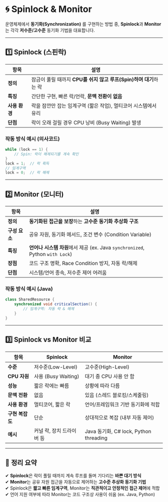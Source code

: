 # 🌀 Spinlock & Monitor

운영체제에서 **동기화(Synchronization)** 를 구현하는 방법 중, **Spinlock**과 **Monitor**는 각각 **저수준/고수준** 동기화 기법을 대표합니다.

---

## 1️⃣ Spinlock (스핀락)

| 항목       | 설명 |
|------------|------|
| **정의**   | 잠금이 풀릴 때까지 **CPU를 쉬지 않고 루프(Spin)하며 대기**하는 락 |
| **특징**   | 간단한 구현, 빠른 락/언락, **문맥 전환이 없음** |
| **사용 환경** | 락을 잠깐만 잡는 임계구역 (짧은 작업), 멀티코어 시스템에서 유리 |
| **단점**   | 락이 오래 걸릴 경우 CPU 낭비 (Busy Waiting) 발생 |

### 작동 방식 예시 (의사코드)
```c
while (lock == 1) {
    // Spin: 락이 해제되기를 계속 확인
}
lock = 1;  // 락 획득
// 임계구역
lock = 0;  // 락 해제
```

---

## 2️⃣ Monitor (모니터)

| 항목       | 설명 |
|------------|------|
| **정의**   | **동기화된 접근을 보장**하는 **고수준 동기화 추상화 구조** |
| **구성 요소** | 공유 자원, 동기화 메서드, 조건 변수 (Condition Variable) |
| **특징**   | **언어나 시스템 차원**에서 제공 (ex. Java `synchronized`, Python `with Lock`) |
| **장점**   | 코드 구조 명확, Race Condition 방지, 자동 락/해제 |
| **단점**   | 시스템/언어 종속, 저수준 제어 어려움 |

### 작동 방식 예시 (Java)
```java
class SharedResource {
    synchronized void criticalSection() {
        // 임계구역: 자동 락 & 해제
    }
}
```

---

## 3️⃣ Spinlock vs Monitor 비교

| 항목           | Spinlock                          | Monitor                          |
|----------------|-----------------------------------|----------------------------------|
| **수준**       | 저수준(Low-Level)                 | 고수준(High-Level)               |
| **CPU 자원**   | 사용 (Busy Waiting)               | 대기 중 CPU 사용 안 함           |
| **성능**       | 짧은 락에는 빠름                  | 상황에 따라 다름                 |
| **문맥 전환**  | 없음                              | 있음 (스레드 블로킹/스케줄링)   |
| **사용 환경** | 멀티코어, 짧은 락                 | 언어/프레임워크 기반 동기화에 적합 |
| **구현 복잡도**| 단순                              | 상대적으로 복잡 (내부 자동 제어) |
| **예시**       | 커널 락, 장치 드라이버 등         | Java 동기화, C# lock, Python threading |

---

## 🎯 정리 요약

✔ **Spinlock**은 락이 풀릴 때까지 계속 루프를 돌며 기다리는 **바쁜 대기 방식**  
✔ **Monitor**는 공유 자원 접근을 자동으로 제어하는 **고수준 추상화 동기화 기법**  
✔ Spinlock은 **짧고 빠른 임계구역**, Monitor는 **직관적이고 안정적인 접근 제어**에 적합  
✔ 언어 지원 여부에 따라 Monitor는 코드 구조상 사용이 쉬움 (ex. Java, Python)

